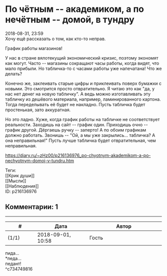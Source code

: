 По чётным -- академиком, а по нечётным -- домой, в тундру
=========================================================

  
2018-08-31, 23:59  
 Хочу ещё рассказать о том, как кто-то неправ.   
   
 График работы магазинов!   
   
 У нас в стране вялотекущий экономический кризис, поэтому экономят как могут. Часто -- магазины сокращают часы работы, когда видят, что мало прибыли. Но табличка-то с часами работы уже напечатана! Что же делать?   
   
 Конечно же, заклеивать старые цифры и приклеивать поверх бумажки с новыми. Это смотрится просто отвратительно. Я читаю это как "да, у нас нет денег на новую табличку". А ведь можно изготавливать эту табличку из дешёвого материала, например, ламинированного картона. Тогда переделывать её будет не накладно. Пусть табличка будет простенькая, зато аккуратная.   
   
 Но это ладно. Хуже, когда график работы на табличке не соответствует реальности. Заходишь на сайт -- график один. Приходишь очно -- график другой. Дёргаешь ручку -- заперто! А по обоим графикам должно работать. Звонишь -- "Ой, а мы уже закрылись... табличка? А она неправильная!" Пусть лучше табличка будет отвратительная, чем неправильная.   
  
<https://diary.ru/~zHz00/p216136976_po-chyotnym-akademikom-a-po-nechyotnym-domoj-v-tundru.htm>  
  
Теги:  
[[Крик души]]  
[[Мысли]]  
[[Наблюдения]]  
ID: p216136976  


Комментарии: 1
--------------

  


---



|         #         |              Дата              |                     Автор                     |           ID           |
| --- | --- | --- | --- |
| (1/1) | 2018-09-01, 10:58 | Гость | c734749816 |

  
 пида...   
 \*педа...   
 педант!   
 ^c734749816